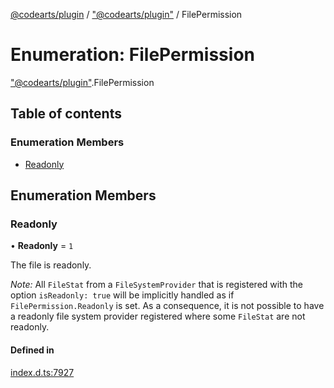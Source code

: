 [@codearts/plugin](../README.md) / ["@codearts/plugin"](../modules/_codearts_plugin_.md) / FilePermission

# Enumeration: FilePermission

["@codearts/plugin"](../modules/_codearts_plugin_.md).FilePermission

## Table of contents

### Enumeration Members

- [Readonly](codearts_plugin_.FilePermission.md#readonly)

## Enumeration Members

### Readonly

• **Readonly** = ``1``

The file is readonly.

*Note:* All `FileStat` from a `FileSystemProvider` that is registered with
the option `isReadonly: true` will be implicitly handled as if `FilePermission.Readonly`
is set. As a consequence, it is not possible to have a readonly file system provider
registered where some `FileStat` are not readonly.

#### Defined in

[index.d.ts:7927](https://github.com/shuyaqian/cloudide-plugin-api/blob/3fbdd11/index.d.ts#L7927)

